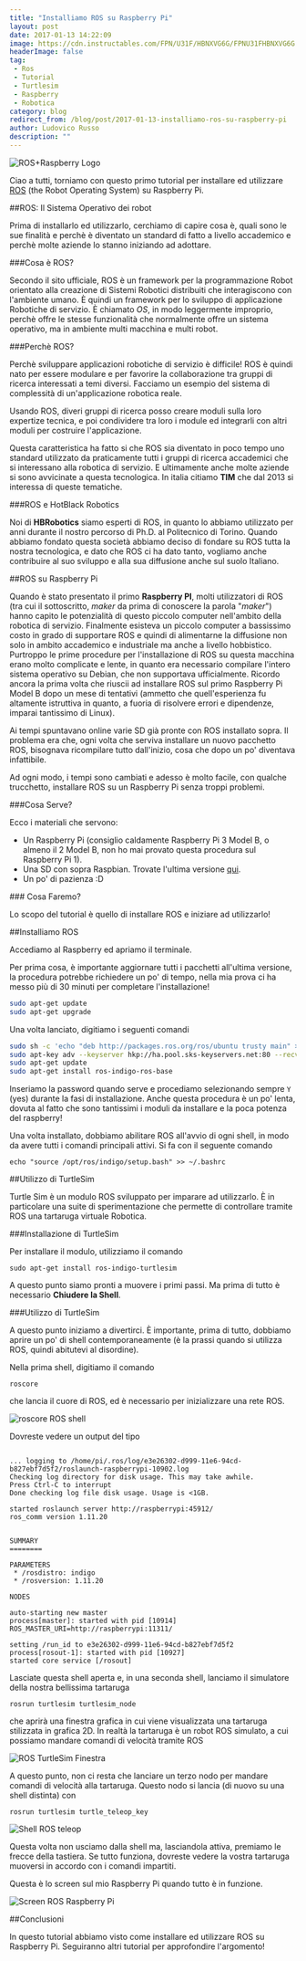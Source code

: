 ```yaml
---
title: "Installiamo ROS su Raspberry Pi"
layout: post
date: 2017-01-13 14:22:09
image: https://cdn.instructables.com/FPN/U31F/HBNXVG6G/FPNU31FHBNXVG6G.MEDIUM.jpg
headerImage: false
tag: 
 - Ros
 - Tutorial
 - Turtlesim
 - Raspberry
 - Robotica
category: blog
redirect_from: /blog/post/2017-01-13-installiamo-ros-su-raspberry-pi
author: Ludovico Russo
description: ""
---
```


![ROS+Raspberry Logo](https://cdn.instructables.com/FPN/U31F/HBNXVG6G/FPNU31FHBNXVG6G.MEDIUM.jpg)


Ciao a tutti, torniamo con questo primo tutorial per installare ed utilizzare [ROS](http://www.ros.org/) (the Robot Operating System) su Raspberry Pi.


##ROS: Il Sistema Operativo dei robot

Prima di installarlo ed utilizzarlo, cerchiamo di capire cosa è, quali sono le sue finalità e perchè è diventato un standard di fatto a livello accademico e perchè molte aziende lo stanno iniziando ad adottare.

###Cosa è ROS?

Secondo il sito ufficiale, ROS è un framework per la programmazione Robot orientato alla creazione di Sistemi Robotici distribuiti che interagiscono con l'ambiente umano. È quindi un framework per lo sviluppo di applicazione Robotiche di servizio. È chiamato *OS*, in modo leggermente improprio, perchè offre le stesse funzionalità che normalmente offre un sistema operativo, ma in ambiente multi macchina e multi robot.

###Perchè ROS?

Perchè sviluppare applicazioni robotiche di servizio è difficile! ROS è quindi nato per essere modulare e per favorire la collaborazione tra gruppi di ricerca interessati a temi diversi. Facciamo un esempio del sistema di complessità di un'applicazione robotica reale.

Usando ROS, diveri gruppi di ricerca posso creare moduli sulla loro expertize tecnica, e poi condividere tra loro i module ed integrarli con altri moduli per costruire l'applicazione.

Questa caratteristica ha fatto si che ROS sia diventato in poco tempo uno standard utilizzato da praticamente tutti i gruppi di ricerca accademici che si interessano alla robotica di servizio. E ultimamente anche molte aziende si sono avvicinate a questa tecnologica. In italia citiamo **TIM** che dal 2013 si interessa di queste tematiche.

###ROS e HotBlack Robotics

Noi di **HBRobotics** siamo esperti di ROS, in quanto lo abbiamo utilizzato per anni durante il nostro percorso di Ph.D. al Politecnico di Torino. Quando abbiamo fondato questa società abbiamo deciso di fondare su ROS tutta la nostra tecnologica, e dato che ROS ci ha dato tanto, vogliamo anche contribuire al suo sviluppo e alla sua diffusione anche sul suolo Italiano.

##ROS su Raspberry Pi

Quando è stato presentato il primo **Raspberry PI**, molti utilizzatori di ROS (tra cui il sottoscritto, *maker* da prima di conoscere la parola "*maker*") hanno capito le potenzialità di questo piccolo computer nell'ambito della robotica di servizio. Finalmente esisteva un piccolo computer a bassissimo costo in grado di supportare ROS e quindi di alimentarne la diffusione non solo in ambito accademico e industriale ma anche a livello hobbistico. Purtroppo le prime procedure per l'installazione di ROS su questa macchina erano molto complicate e lente, in quanto era necessario compilare l'intero sistema operativo su Debian, che non supportava ufficialmente. Ricordo ancora la prima volta che riuscii ad installare ROS sul primo Raspberry Pi Model B dopo un mese di tentativi (ammetto che quell'esperienza fu altamente istruttiva in quanto, a fuoria di risolvere errori e dipendenze, imparai tantissimo di Linux).

Ai tempi spuntavano online varie SD già pronte con ROS installato sopra. Il problema era che, ogni volta che serviva installare un nuovo pacchetto ROS, bisognava ricompilare tutto dall'inizio, cosa che dopo un po' diventava infattibile.

Ad ogni modo, i tempi sono cambiati e adesso è molto facile, con qualche trucchetto, installare ROS su un Raspberry Pi senza troppi problemi.

###Cosa Serve?

Ecco i materiali che servono:

- Un Raspberry Pi (consiglio caldamente Raspberry Pi 3 Model B, o almeno il 2 Model B, non ho mai provato questa procedura sul Raspberry Pi 1).
- Una SD con sopra Raspbian. Trovate l'ultima versione [qui](https://www.raspberrypi.org/downloads/raspbian/).
- Un po' di pazienza :D

### Cosa Faremo?

Lo scopo del tutorial è quello di installare ROS e iniziare ad utilizzarlo!


##Installiamo ROS

Accediamo al Raspberry ed apriamo il terminale. 

Per prima cosa, è importante aggiornare tutti i pacchetti all'ultima versione, la procedura potrebbe richiedere un po' di tempo, nella mia prova ci ha messo più di 30 minuti per completare l'installazione!

```bash
sudo apt-get update
sudo apt-get upgrade
```


Una volta lanciato, digitiamo i seguenti comandi

```bash
sudo sh -c 'echo "deb http://packages.ros.org/ros/ubuntu trusty main" > /etc/apt/sources.list.d/ros-latest.list'
sudo apt-key adv --keyserver hkp://ha.pool.sks-keyservers.net:80 --recv-key 421C365BD9FF1F717815A3895523BAEEB01FA116
sudo apt-get update
sudo apt-get install ros-indigo-ros-base
```

Inseriamo la password quando serve e procediamo selezionando sempre `Y` (yes) durante la fasi di installazione. 
Anche questa procedura è un po' lenta, dovuta al fatto che sono tantissimi i moduli da installare e la poca potenza del raspberry!

Una volta installato, dobbiamo abilitare ROS all'avvio di ogni shell, in modo da avere tutti i comandi principali attivi. Si fa con il seguente comando

```
echo "source /opt/ros/indigo/setup.bash" >> ~/.bashrc
```

##Utilizzo di TurtleSim

Turtle Sim è un modulo ROS sviluppato per imparare ad utilizzarlo. È in particolare una suite di sperimentazione che permette di controllare tramite ROS una tartaruga virtuale Robotica.

###Installazione di TurtleSim

Per installare il modulo, utilizziamo il comando

```
sudo apt-get install ros-indigo-turtlesim
```

A questo punto siamo pronti a muovere i primi passi. Ma prima di tutto è necessario **Chiudere la Shell**.

###Utilizzo di TurtleSim

A questo punto iniziamo a divertirci. È importante, prima di tutto, dobbiamo aprire un po' di shell contemporaneamente (è la prassi quando si utilizza ROS, quindi abitutevi al disordine).

Nella prima shell, digitiamo il comando

```
roscore
```

che lancia il cuore di ROS, ed è necessario per inizializzare una rete ROS.

![roscore ROS shell](https://raw.githubusercontent.com/ludusrusso/images/master/ros_tutorial/roscore.png)

Dovreste vedere un output del tipo

```shell

... logging to /home/pi/.ros/log/e3e26302-d999-11e6-94cd-b827ebf7d5f2/roslaunch-raspberrypi-10902.log
Checking log directory for disk usage. This may take awhile.
Press Ctrl-C to interrupt
Done checking log file disk usage. Usage is <1GB.

started roslaunch server http://raspberrypi:45912/
ros_comm version 1.11.20


SUMMARY
========

PARAMETERS
 * /rosdistro: indigo
 * /rosversion: 1.11.20

NODES

auto-starting new master
process[master]: started with pid [10914]
ROS_MASTER_URI=http://raspberrypi:11311/

setting /run_id to e3e26302-d999-11e6-94cd-b827ebf7d5f2
process[rosout-1]: started with pid [10927]
started core service [/rosout]

```

Lasciate questa shell aperta e, in una seconda shell, lanciamo il simulatore della nostra bellissima tartaruga

```
rosrun turtlesim turtlesim_node
```

che aprirà una finestra grafica in cui viene visualizzata una tartaruga stilizzata in grafica 2D. In realtà la tartaruga è un robot ROS simulato, a cui possiamo mandare comandi di velocità tramite ROS 

![ROS TurtleSim Finestra](https://raw.githubusercontent.com/ludusrusso/images/master/ros_tutorial/turtlesim.png)

A questo punto, non ci resta che lanciare un terzo nodo per mandare comandi di velocità alla tartaruga. Questo nodo si lancia (di nuovo su una shell distinta) con

```
rosrun turtlesim turtle_teleop_key
```
![Shell ROS teleop](https://raw.githubusercontent.com/ludusrusso/images/master/ros_tutorial/teleop.png)

Questa volta non usciamo dalla shell ma, lasciandola attiva, premiamo le frecce della tastiera. Se tutto funziona, dovreste vedere la vostra tartaruga muoversi in accordo con i comandi impartiti.

Questa è lo screen sul mio Raspberry Pi quando tutto è in funzione.

![Screen ROS Raspberry Pi](https://raw.githubusercontent.com/ludusrusso/images/master/ros_tutorial/screen_rasp.jpg)

##Conclusioni

In questo tutorial abbiamo visto come installare ed utilizzare ROS su Raspberry Pi. Seguiranno altri tutorial per approfondire l'argomento!
